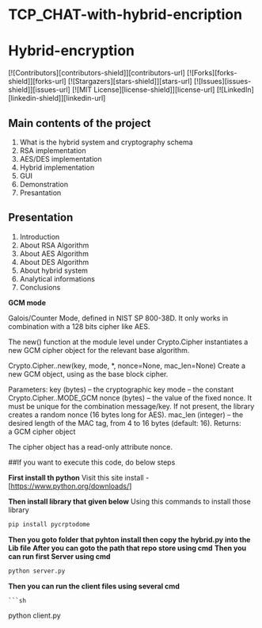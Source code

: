 # TCP_CHAT-with-hybrid-encription

# Hybrid-encryption
[![Contributors][contributors-shield]][contributors-url]
[![Forks][forks-shield]][forks-url]
[![Stargazers][stars-shield]][stars-url]
[![Issues][issues-shield]][issues-url]
[![MIT License][license-shield]][license-url]
[![LinkedIn][linkedin-shield]][linkedin-url]
## Main contents of the project

1. What is the hybrid system and cryptography schema
2. RSA implementation 
3. AES/DES implementation 
4. Hybrid implementation 
5. GUI
6. Demonstration
7. Presantation

## Presentation
1. Introduction
2. About RSA Algorithm
3. About AES Algorithm
4. About DES Algorithm
5. About hybrid system
6. Analytical informations
7. Conclusions

**GCM mode**

Galois/Counter Mode, defined in NIST SP 800-38D. It only works in combination with a 128 bits cipher like AES.

The new() function at the module level under Crypto.Cipher instantiates a new GCM cipher object for the relevant base algorithm.

Crypto.Cipher.<algorithm>.new(key, mode, *, nonce=None, mac_len=None)
Create a new GCM object, using <algorithm> as the base block cipher.

Parameters:	
key (bytes) – the cryptographic key
mode – the constant Crypto.Cipher.<algorithm>.MODE_GCM
nonce (bytes) – the value of the fixed nonce. It must be unique for the combination message/key. If not present, the library creates a random nonce (16 bytes long for AES).
mac_len (integer) – the desired length of the MAC tag, from 4 to 16 bytes (default: 16).
Returns:	
a GCM cipher object

The cipher object has a read-only attribute nonce.

##If you want to execute this code, do below steps

**First install th python**
Visit this  site install - [https://www.python.org/downloads/]

**Then install library that given below**
Using this commands to install those library
  ```sh
 pip install pycrptodome
  ```
  
 **Then you goto folder that pyhton install then copy the hybrid.py into the Lib file**
 **After you can goto the path that repo store using cmd**
 **Then you can run first Server using cmd**
 
   ```sh
 python server.py
  ```
 **Then you can run the client files using several cmd**
 
    ```sh
 python client.py
  ```
